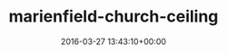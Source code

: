 ---
title:		"marienfield-church-ceiling"
type:		"photos"
mediatype:		"upload"
description:		"TBC"
date:		"2016-03-27 13:43:10+00:00"
album:		"city"
filename:		"marienfield-church-ceiling.md"
series:		""
cl_public_id:		"city/marienfield-church-ceiling"
cl_version:		1497000360
format:		"tiff"
bytes:		5912972
width:		2158
height:		1440
colours:
- "#81643F"
- "#E8DFD3"
- "#BCA17A"
- "#46351E"
- "#422D0D"
- "#765539"
- "#6B4A17"
exposure_mode:		"Auto"
program:		"Aperture-priority AE"
aperture:		"2.8"
focal_length:		"24.0 mm"
iso:		"800"
shutter_speed:		"1/80"
metering:		"Spot"
flash:		"Off, Did not fire"
white_balance:		"Custom"
colour_temp:		"5150"
has_crop:		"true"
orientation:		"Horizontal (normal)"
camera_model:		"NIKON D800"
lens_info:		"24-70mm f/2.8"
artist:		"No artist info"
x_resolution:		"300"
y_resolution:		"300"
---